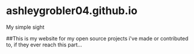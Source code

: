 # ashleygrobler04.github.io
My simple sight

##This is my website for my open source projects i've made or contributed to, if they ever reach this part... 
